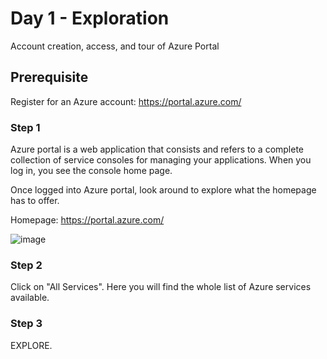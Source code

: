 # Day 1 - Exploration

Account creation, access, and tour of Azure Portal

## Prerequisite

Register for an Azure account: https://portal.azure.com/


### Step 1

Azure portal is a web application that consists and refers to a complete collection of service consoles for managing your applications. When you log in, you see the console home page.

Once logged into Azure portal, look around to explore what the homepage has to offer.

Homepage: https://portal.azure.com/

![image](https://user-images.githubusercontent.com/97246467/162422289-bc6c6e38-b3e4-4392-bf97-d3c24b14b422.png)

### Step 2

Click on "All Services". Here you will find the whole list of Azure services available.

### Step 3

EXPLORE.

